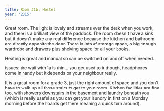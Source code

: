 ```yaml
---
title: Room J1b, Hostel
year: '2015'
---
```


Great room. The light is lovely and streams over the desk when you work, and there is a brilliant view of the paddock. The room doesn't have a sink but it doesn't make any real difference because the kitchen and bathroom are directly opposite the door. There is lots of storage space, a big enough wardrobe and drawers plus shelving space for all your books. 

Heating is great and manual so can be switched on and off when needed. 

Issues: the wall with 1a is thin... you get used to it though, headphones come in handy but it depends on your neighbour really. 

It is a great room for a grade 3, just the right amount of space and you don't have to walk up all those stairs to get to your room. Kitchen facilities are fine too, with showers downstairs in the basement and laundry beneath you (which is really useful as you can get your laundry in first on a Monday morning before the hoards get there meaning a quick turn around).